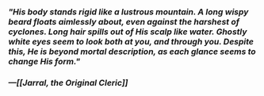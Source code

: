 ### *"His body stands rigid like a lustrous mountain. A long wispy beard floats aimlessly about, even against the harshest of cyclones. Long hair spills out of His scalp like water. Ghostly white eyes seem to look both at you, and through you. Despite this, He is beyond mortal description, as each glance seems to change His form."*
### *—[[Jarral, the Original Cleric]]*

